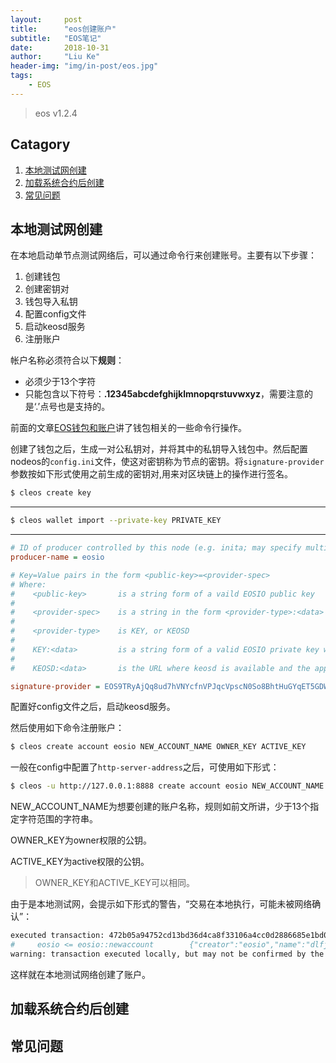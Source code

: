 ```yaml
---
layout:     post
title:      "eos创建账户"
subtitle:   "EOS笔记"
date:       2018-10-31
author:     "Liu Ke"
header-img: "img/in-post/eos.jpg"
tags:
    - EOS
---
```


> eos v1.2.4

## Catagory

1. [本地测试网创建](#本地测试网创建)
2. [加载系统合约后创建](#加载系统合约后创建)
3. [常见问题](#常见问题)

## 本地测试网创建

在本地启动单节点测试网络后，可以通过命令行来创建账号。主要有以下步骤：


1. 创建钱包
2. 创建密钥对
3. 钱包导入私钥
4. 配置config文件
5. 启动keosd服务
6. 注册账户

帐户名称必须符合以下**规则**：

- 必须少于13个字符
- 只能包含以下符号：**.12345abcdefghijklmnopqrstuvwxyz**，需要注意的是‘.’点号也是支持的。


前面的文章[EOS钱包和账户](http://keliu.me/2018/09/20/eosWallet/)讲了钱包相关的一些命令行操作。

创建了钱包之后，生成一对公私钥对，并将其中的私钥导入钱包中。然后配置nodeos的`config.ini`文件，使这对密钥称为节点的密钥。将`signature-provider`参数按如下形式使用之前生成的密钥对,用来对区块链上的操作进行签名。

```sh
$ cleos create key
```
---

```sh
$ cleos wallet import --private-key PRIVATE_KEY
```
---

```ini
# ID of producer controlled by this node (e.g. inita; may specify multiple times) (eosio::producer_plugin)
producer-name = eosio

# Key=Value pairs in the form <public-key>=<provider-spec>
# Where:
#    <public-key>       is a string form of a vaild EOSIO public key
# 
#    <provider-spec>    is a string in the form <provider-type>:<data>
# 
#    <provider-type>    is KEY, or KEOSD
# 
#    KEY:<data>         is a string form of a valid EOSIO private key which maps to the provided public key
# 
#    KEOSD:<data>       is the URL where keosd is available and the approptiate wallet(s) are unlocked (eosio::producer_plugin)

signature-provider = EOS9TRyAjQq8ud7hVNYcfnVPJqcVpscN0So8BhtHuGYqET5GDW5CV=KEY:5KQwrPbwdL6PhXujxW47FSSQZ1JiwsST5cqQzDeyXtP79zkvFD3
```

配置好config文件之后，启动keosd服务。

然后使用如下命令注册账户：

```sh
$ cleos create account eosio NEW_ACCOUNT_NAME OWNER_KEY ACTIVE_KEY
```

一般在config中配置了`http-server-address`之后，可使用如下形式：

```sh
$ cleos -u http://127.0.0.1:8888 create account eosio NEW_ACCOUNT_NAME OWNER_KEY ACTIVE_KEY
```

NEW_ACCOUNT_NAME为想要创建的账户名称，规则如前文所讲，少于13个指定字符范围的字符串。

OWNER_KEY为owner权限的公钥。

ACTIVE_KEY为active权限的公钥。

> OWNER_KEY和ACTIVE_KEY可以相同。

由于是本地测试网，会提示如下形式的警告，“交易在本地执行，可能未被网络确认”：

```sh
executed transaction: 472b05a94752cd13bd36d4ca8f33106a4cc0d2886685e1bd0031810c2211d4e9  200 bytes  1040 us
#     eosio <= eosio::newaccount        {"creator":"eosio","name":"dlfjal","owner":{"threshold":1,"keys":[{"key":"EOS6cjq6iQXTMBcdwQSPJ...
warning: transaction executed locally, but may not be confirmed by the network yet    ]
```

这样就在本地测试网络创建了账户。

## 加载系统合约后创建



## 常见问题




